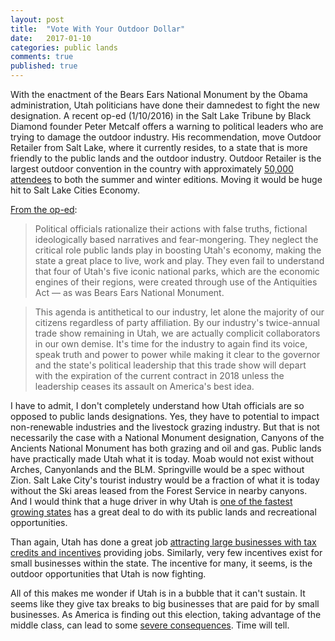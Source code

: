 ```yaml
---
layout: post
title:  "Vote With Your Outdoor Dollar"
date:   2017-01-10
categories: public lands
comments: true
published: true
---
```


With the enactment of the Bears Ears National Monument by the Obama administration, Utah politicians have done their damnedest to fight the new designation.  A recent op-ed (1/10/2016) in the Salt Lake Tribune by Black Diamond founder Peter Metcalf offers a warning to political leaders who are trying to damage the outdoor industry. His recommendation, move Outdoor Retailer from Salt Lake, where it currently resides, to a state that is more friendly to the public lands and the outdoor industry.  Outdoor Retailer is the largest outdoor convention in the country with approximately [50,000 attendees](http://www.outdoorretailer.com/static/pdf/SM15-Postshow-Report.pdf) to both the summer and winter editions. Moving it would be huge hit to Salt Lake Cities Economy.  

[From the op-ed](http://www.sltrib.com/opinion/4798906-155/op-ed-time-for-outdoor-retailers-to):

> Political officials rationalize their actions with false truths, fictional ideologically based narratives and fear-mongering. They neglect the critical role public lands play in boosting Utah's economy, making the state a great place to live, work and play. They even fail to understand that four of Utah's five iconic national parks, which are the economic engines of their regions, were created through use of the Antiquities Act — as was Bears Ears National Monument.

> This agenda is antithetical to our industry, let alone the majority of our citizens regardless of party affiliation. By our industry's twice-annual trade show remaining in Utah, we are actually complicit collaborators in our own demise. It's time for the industry to again find its voice, speak truth and power to power while making it clear to the governor and the state's political leadership that this trade show will depart with the expiration of the current contract in 2018 unless the leadership ceases its assault on America's best idea.

I have to admit, I don't completely understand how Utah officials are so opposed to public lands designations.  Yes, they have to potential to impact non-renewable industries and the livestock grazing industry.  But that is not necessarily the case with a National Monument designation, Canyons of the Ancients National Monument has both grazing and oil and gas. Public lands have practically made Utah what it is today. Moab would not  exist without Arches, Canyonlands and the BLM. Springville would be a spec without Zion. Salt Lake City's tourist industry would be a fraction of what it is today without the Ski areas leased from the Forest Service in nearby canyons. And I would think that a huge driver in why Utah is [one of the fastest growing states](https://en.wikipedia.org/wiki/List_of_U.S._states_by_population_growth_rate) has a great deal to do with its public lands and recreational opportunities.  

Than again, Utah has done a great job [attracting large businesses with tax credits and incentives](http://business.utah.gov/programs/incentives/) providing jobs. Similarly, very few incentives exist for small businesses within the state. The incentive for many, it seems, is the outdoor opportunities that Utah is now fighting. 

All of this makes me wonder if Utah is in a bubble that it can't sustain.  It seems like they give tax breaks to big businesses that are paid for by small businesses.  As America is finding out this election, taking advantage of the middle class, can lead to some [severe consequences](https://www.nytimes.com/topic/person/donald-trump). Time will tell.   